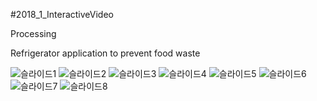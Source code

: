 #2018_1_InteractiveVideo

Processing

Refrigerator application to prevent food waste

![슬라이드1](https://user-images.githubusercontent.com/61811705/88140059-f7b95600-cc2b-11ea-83c1-53f5d8db2294.JPG)
![슬라이드2](https://user-images.githubusercontent.com/61811705/88140064-f8ea8300-cc2b-11ea-810e-01ac4100be65.JPG)
![슬라이드3](https://user-images.githubusercontent.com/61811705/88140067-f8ea8300-cc2b-11ea-8899-83cdd9f07b2b.JPG)
![슬라이드4](https://user-images.githubusercontent.com/61811705/88140069-f9831980-cc2b-11ea-94d7-b968020dc00f.JPG)
![슬라이드5](https://user-images.githubusercontent.com/61811705/88140070-f9831980-cc2b-11ea-813b-196be9574713.JPG)
![슬라이드6](https://user-images.githubusercontent.com/61811705/88140071-fa1bb000-cc2b-11ea-9586-480c90bd2e3f.JPG)
![슬라이드7](https://user-images.githubusercontent.com/61811705/88140073-fab44680-cc2b-11ea-9641-1dd5a56068f4.JPG)
![슬라이드8](https://user-images.githubusercontent.com/61811705/88140074-fab44680-cc2b-11ea-9b3f-1a1ec16bc78c.JPG)


